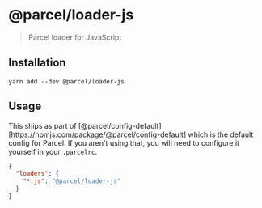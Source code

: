 # @parcel/loader-js

> Parcel loader for JavaScript

## Installation

```
yarn add --dev @parcel/loader-js
```

## Usage

This ships as part of [@parcel/config-default][https://npmjs.com/package/@parcel/config-default]
which is the default config for Parcel. If you aren't using that, you will need
to configure it yourself in your `.parcelrc`.

```json
{
  "loaders": {
    "*.js": "@parcel/loader-js"
  }
}
```
